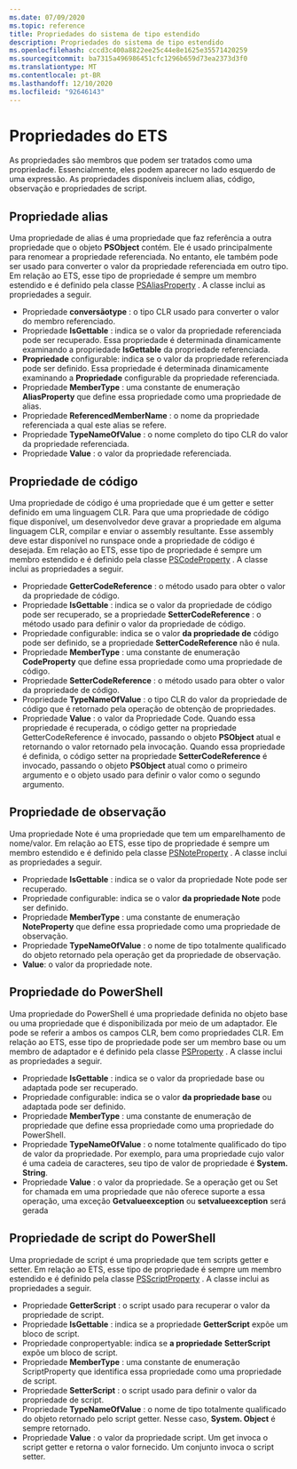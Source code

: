 ```yaml
---
ms.date: 07/09/2020
ms.topic: reference
title: Propriedades do sistema de tipo estendido
description: Propriedades do sistema de tipo estendido
ms.openlocfilehash: cccd3c400a8822ee25c44e8e1625e35571420259
ms.sourcegitcommit: ba7315a496986451cfc1296b659d73ea2373d3f0
ms.translationtype: MT
ms.contentlocale: pt-BR
ms.lasthandoff: 12/10/2020
ms.locfileid: "92646143"
---
```

# <a name="ets-properties"></a>Propriedades do ETS

As propriedades são membros que podem ser tratados como uma propriedade. Essencialmente, eles podem aparecer no lado esquerdo de uma expressão. As propriedades disponíveis incluem alias, código, observação e propriedades de script.

## <a name="alias-property"></a>Propriedade alias

Uma propriedade de alias é uma propriedade que faz referência a outra propriedade que o objeto **PSObject** contém. Ele é usado principalmente para renomear a propriedade referenciada. No entanto, ele também pode ser usado para converter o valor da propriedade referenciada em outro tipo. Em relação ao ETS, esse tipo de propriedade é sempre um membro estendido e é definido pela classe [PSAliasProperty](/dotnet/api/system.management.automation.psaliasproperty) . A classe inclui as propriedades a seguir.

- Propriedade **conversãotype** : o tipo CLR usado para converter o valor do membro referenciado.
- Propriedade **IsGettable** : indica se o valor da propriedade referenciada pode ser recuperado.
  Essa propriedade é determinada dinamicamente examinando a propriedade **IsGettable** da propriedade referenciada.
- **Propriedade** configurable: indica se o valor da propriedade referenciada pode ser definido. Essa propriedade é determinada dinamicamente examinando a **Propriedade** configurable da propriedade referenciada.
- Propriedade **MemberType** : uma constante de enumeração **AliasProperty** que define essa propriedade como uma propriedade de alias.
- Propriedade **ReferencedMemberName** : o nome da propriedade referenciada a qual este alias se refere.
- Propriedade **TypeNameOfValue** : o nome completo do tipo CLR do valor da propriedade referenciada.
- Propriedade **Value** : o valor da propriedade referenciada.

## <a name="code-property"></a>Propriedade de código

Uma propriedade de código é uma propriedade que é um getter e setter definido em uma linguagem CLR. Para que uma propriedade de código fique disponível, um desenvolvedor deve gravar a propriedade em alguma linguagem CLR, compilar e enviar o assembly resultante. Esse assembly deve estar disponível no runspace onde a propriedade de código é desejada. Em relação ao ETS, esse tipo de propriedade é sempre um membro estendido e é definido pela classe [PSCodeProperty](/dotnet/api/system.management.automation.pscodeproperty) . A classe inclui as propriedades a seguir.

- Propriedade **GetterCodeReference** : o método usado para obter o valor da propriedade de código.
- Propriedade **IsGettable** : indica se o valor da propriedade de código pode ser recuperado, se a propriedade **SetterCodeReference** : o método usado para definir o valor da propriedade de código.
- Propriedade configurable: indica se o valor **da propriedade de** código pode ser definido, se a propriedade **SetterCodeReference** não é nula.
- Propriedade **MemberType** : uma constante de enumeração **CodeProperty** que define essa propriedade como uma propriedade de código.
- Propriedade **SetterCodeReference** : o método usado para obter o valor da propriedade de código.
- Propriedade **TypeNameOfValue** : o tipo CLR do valor da propriedade de código que é retornado pela operação de obtenção de propriedades.
- Propriedade **Value** : o valor da Propriedade Code. Quando essa propriedade é recuperada, o código getter na propriedade GetterCodeReference é invocado, passando o objeto **PSObject** atual e retornando o valor retornado pela invocação. Quando essa propriedade é definida, o código setter na propriedade **SetterCodeReference** é invocado, passando o objeto **PSObject** atual como o primeiro argumento e o objeto usado para definir o valor como o segundo argumento.

## <a name="note-property"></a>Propriedade de observação

Uma propriedade Note é uma propriedade que tem um emparelhamento de nome/valor. Em relação ao ETS, esse tipo de propriedade é sempre um membro estendido e é definido pela classe [PSNoteProperty](/dotnet/api/system.management.automation.psnoteproperty) . A classe inclui as propriedades a seguir.

- Propriedade **IsGettable** : indica se o valor da propriedade Note pode ser recuperado.
- Propriedade configurable: indica se o valor **da propriedade Note** pode ser definido.
- Propriedade **MemberType** : uma constante de enumeração **NoteProperty** que define essa propriedade como uma propriedade de observação.
- Propriedade **TypeNameOfValue** : o nome de tipo totalmente qualificado do objeto retornado pela operação get da propriedade de observação.
- **Value**: o valor da propriedade note.

## <a name="powershell-property"></a>Propriedade do PowerShell

Uma propriedade do PowerShell é uma propriedade definida no objeto base ou uma propriedade que é disponibilizada por meio de um adaptador. Ele pode se referir a ambos os campos CLR, bem como propriedades CLR. Em relação ao ETS, esse tipo de propriedade pode ser um membro base ou um membro de adaptador e é definido pela classe [PSProperty](/dotnet/api/system.management.automation.psproperty) . A classe inclui as propriedades a seguir.

- Propriedade **IsGettable** : indica se o valor da propriedade base ou adaptada pode ser recuperado.
- Propriedade configurable: indica se o valor **da propriedade base** ou adaptada pode ser definido.
- Propriedade **MemberType** : uma constante de enumeração de propriedade que define essa propriedade como uma propriedade do PowerShell.
- Propriedade **TypeNameOfValue** : o nome totalmente qualificado do tipo de valor da propriedade. Por exemplo, para uma propriedade cujo valor é uma cadeia de caracteres, seu tipo de valor de propriedade é **System. String**.
- Propriedade **Value** : o valor da propriedade. Se a operação get ou Set for chamada em uma propriedade que não oferece suporte a essa operação, uma exceção **Getvalueexception** ou **setvalueexception** será gerada

## <a name="powershell-script-property"></a>Propriedade de script do PowerShell

Uma propriedade de script é uma propriedade que tem scripts getter e setter. Em relação ao ETS, esse tipo de propriedade é sempre um membro estendido e é definido pela classe [PSScriptProperty](/dotnet/api/system.management.automation.psscriptproperty) . A classe inclui as propriedades a seguir.

- Propriedade **GetterScript** : o script usado para recuperar o valor da propriedade de script.
- Propriedade **IsGettable** : indica se a propriedade **GetterScript** expõe um bloco de script.
- Propriedade conpropertyable: indica se **a propriedade** **SetterScript** expõe um bloco de script.
- Propriedade **MemberType** : uma constante de enumeração ScriptProperty que identifica essa propriedade como uma propriedade de script.
- Propriedade **SetterScript** : o script usado para definir o valor da propriedade de script.
- Propriedade **TypeNameOfValue** : o nome de tipo totalmente qualificado do objeto retornado pelo script getter. Nesse caso, **System. Object** é sempre retornado.
- Propriedade **Value** : o valor da propriedade script. Um get invoca o script getter e retorna o valor fornecido. Um conjunto invoca o script setter.
